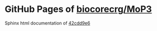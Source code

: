 GitHub Pages of [biocorecrg/MoP3](https://github.com/biocorecrg/MoP3.git)
===
Sphinx html documentation of [42cdd9e6](https://github.com/biocorecrg/MoP3/tree/42cdd9e6e83b57fcf8c4a8814bcb845986fe61a4)
